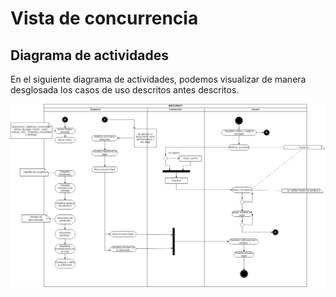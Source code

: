# Vista de concurrencia

## Diagrama de actividades
En el siguiente diagrama de actividades, podemos visualizar de manera desglosada los casos de uso descritos antes descritos.  

![Diagrama de actividades](https://github.com/Alangh0011/Practica-Launch-X/blob/main/img/Vistas/diagrama%20de%20act.png)
